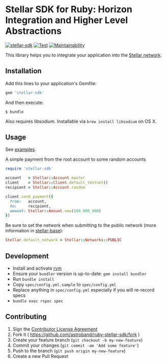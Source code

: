 # Stellar SDK for Ruby: Horizon Integration and Higher Level Abstractions
[![stellar-sdk](https://badge.fury.io/rb/stellar-sdk.svg)](https://badge.fury.io/rb/stellar-sdk)
[![Test](https://github.com/astroband/ruby-stellar-sdk/workflows/Test/badge.svg)](https://github.com/astroband/ruby-stellar-sdk/actions?query=branch%3Amaster)
[![Maintainability](https://api.codeclimate.com/v1/badges/dadfcd9396aba493cb93/maintainability)](https://codeclimate.com/github/astroband/ruby-stellar-sdk/maintainability)

This library helps you to integrate your application into the [Stellar network](http://stellar.org).

## Installation

Add this lines to your application's Gemfile:

```ruby
gem 'stellar-sdk'
```

And then execute:

    $ bundle

Also requires libsodium. Installable via `brew install libsodium` on OS X.

## Usage

See [examples](examples).

A simple payment from the root account to some random accounts

```ruby
require 'stellar-sdk'

account   = Stellar::Account.master
client    = Stellar::Client.default_testnet()
recipient = Stellar::Account.random

client.send_payment({
  from:   account,
  to:     recipient,
  amount: Stellar::Amount.new(100_000_000)
})
```

Be sure to set the network when submitting to the public network (more information in [stellar-base](https://www.github.com/astroband/ruby-stellar-base)):

```ruby
Stellar.default_network = Stellar::Networks::PUBLIC
```

## Development

- Install and activate [rvm](https://rvm.io/rvm/install)
- Ensure your `bundler` version is up-to-date: `gem install bundler`
- Run `bundle install`
- Copy `spec/config.yml.sample` to `spec/config.yml`
- Replace anything in `spec/config.yml` especially if you will re-record specs
- `bundle exec rspec spec`

## Contributing

1. Sign the [Contributor License Agreement](https://docs.google.com/forms/d/1g7EF6PERciwn7zfmfke5Sir2n10yddGGSXyZsq98tVY/viewform?usp=send_form)
2. Fork it ( https://github.com/astroband/ruby-stellar-sdk/fork )
2. Create your feature branch (`git checkout -b my-new-feature`)
3. Commit your changes (`git commit -am 'Add some feature'`)
4. Push to the branch (`git push origin my-new-feature`)
5. Create a new Pull Request
